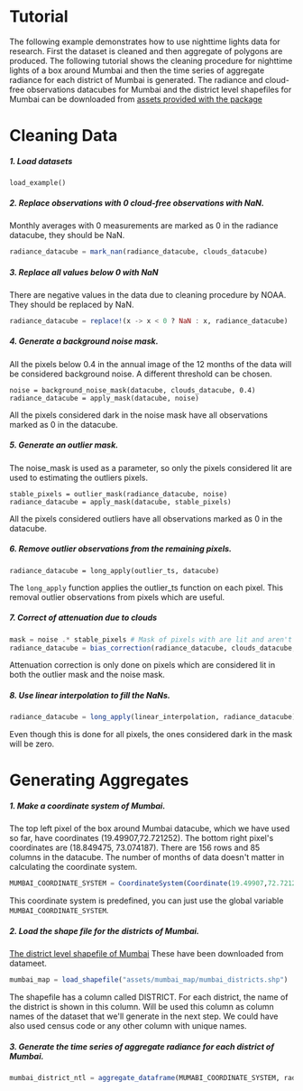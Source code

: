 # Tutorial

The following example demonstrates how to use nighttime lights data for research. First the dataset is cleaned and then aggregate of polygons are produced. The following tutorial shows the cleaning procedure for nighttime lights of a box around Mumbai and then the time series of aggregate radiance for each district of Mumbai is generated. The radiance and cloud-free observations datacubes for Mumbai and the district level shapefiles for Mumbai can be downloaded from [assets provided with the package](https://github.com/JuliaPlanet/NighttimeLights.jl/tree/main/assets)

# Cleaning Data

##### 1. Load datasets
```@docs
load_example()
```

##### 2. Replace observations with 0 cloud-free observations with NaN.
Monthly averages with 0 measurements are marked as 0 in the radiance datacube, they should be NaN. 
```julia
radiance_datacube = mark_nan(radiance_datacube, clouds_datacube) 
```
##### 3. Replace all values below 0 with NaN
There are negative values in the data due to cleaning procedure by NOAA. They should be replaced by NaN. 
```julia
radiance_datacube = replace!(x -> x < 0 ? NaN : x, radiance_datacube) 
```
##### 4. Generate a background noise mask. 
All the pixels below 0.4 in the annual image of the 12 months of the data will be considered background noise. A different threshold can be chosen. 
```
noise = background_noise_mask(datacube, clouds_datacube, 0.4)
radiance_datacube = apply_mask(datacube, noise)
```
All the pixels considered dark in the noise mask have all observations marked as 0 in the datacube.
##### 5. Generate an outlier mask.
The noise_mask is used as a parameter, so only the pixels considered lit are used to estimating the outliers pixels. 
```
stable_pixels = outlier_mask(radiance_datacube, noise)
radiance_datacube = apply_mask(datacube, stable_pixels)
```
All the pixels considered outliers have all observations marked as 0 in the datacube.
##### 6. Remove outlier observations from the remaining pixels. 
```
radiance_datacube = long_apply(outlier_ts, datacube)
```
The ```long_apply``` function applies the outlier_ts function on each pixel. This removal outlier observations from pixels which are useful. 
##### 7. Correct of attenuation due to clouds 
```julia
mask = noise .* stable_pixels # Mask of pixels with are lit and aren't outliers. 
radiance_datacube = bias_correction(radiance_datacube, clouds_datacube, mask)
```
Attenuation correction is only done on pixels which are considered lit in both the outlier mask and the noise mask. 
##### 8. Use linear interpolation to fill the NaNs.
```julia
radiance_datacube = long_apply(linear_interpolation, radiance_datacube)
```
Even though this is done for all pixels, the ones considered dark in the mask will be zero. 

# Generating Aggregates

##### 1. Make a coordinate system of Mumbai. 
The top left pixel of the box around Mumbai datacube, which we have used so far, have coordinates (19.49907,72.721252). The bottom right pixel's coordinates are (18.849475, 73.074187). There are 156 rows and 85 columns in the datacube. The number of months of data doesn't matter in calculating the coordinate system.  

```julia
MUMBAI_COORDINATE_SYSTEM = CoordinateSystem(Coordinate(19.49907,72.721252), (18.849475, 73.074187), 156, 85)
```
This coordinate system is predefined, you can just use the global variable ```MUMBAI_COORDINATE_SYSTEM```. 
##### 2. Load the shape file for the districts of Mumbai. 
[The district level shapefile of Mumbai](https://github.com/JuliaPlanet/NighttimeLights.jl/tree/main/assets/mumbai_map) 
These have been downloaded from datameet. 
```julia
mumbai_map = load_shapefile("assets/mumbai_map/mumbai_districts.shp")
```
The shapefile has a column called DISTRICT. For each district, the name of the district is shown in this column. Will be used this column as column names of the dataset that we'll generate in the next step. We could have also used census code or any other column with unique names. 

##### 3. Generate the time series of aggregate radiance for each district of Mumbai. 
```julia
mumbai_district_ntl = aggregate_dataframe(MUMABI_COORDINATE_SYSTEM, radiance_datacube, mumbai_map, "DISTRICT")
``` 
